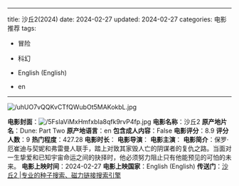 
---
title: 沙丘2(2024)
date: 2024-02-27
updated: 2024-02-27
categories: 电影推荐
tags:

- 冒险
- 科幻

- English (English)
- en
---

<img src="https://image.tmdb.org/t/p/original/uhUO7vQQKvCTfQWubOt5MAKokbL.jpg" alt="/uhUO7vQQKvCTfQWubOt5MAKokbL.jpg" title="/uhUO7vQQKvCTfQWubOt5MAKokbL.jpg">

**电影封面**：<img src="https://image.tmdb.org/t/p/w200/5FslaViMxHmfxbIa8qfk9rvP4fp.jpg" alt="/5FslaViMxHmfxbIa8qfk9rvP4fp.jpg" title="/5FslaViMxHmfxbIa8qfk9rvP4fp.jpg">
**电影名称**：沙丘2
**原产地片名**：Dune: Part Two
**原产地语言**：en
**包含成人内容**：False
**电影评分**：8.9
**评分人数**：9
**热门程度**：427.28
**电影时长**：
**电影导演**：
**电影主演**：
**电影简介**：保罗·厄崔迪与契妮和弗雷曼人联手，踏上对致其家毁人亡的阴谋者的复仇之路。当面对一生挚爱和已知宇宙命运之间的抉择时，他必须努力阻止只有他能预见的可怕的未来。
**电影上映时间**：2024-02-27
**电影上映国家**：English (English)
**传送门**：[沙丘2 |专业的种子搜索、磁力链接搜索引擎](https://movie.amd794.com:2083/?search=Dune%3A%20Part%20Two&ordering=&mode=match_phrase&page_size=10&page=1)

